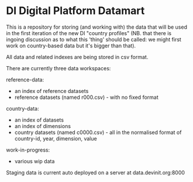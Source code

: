 DI Digital Platform Datamart
============================

This is a repository for storing (and working with) the data that will be used in the first iteration of the new DI "country profiles" (NB. that there is ingoing discussion as to what this 'thing' should be called: we might first work on country-based data but it's bigger than that).

All data and related indexes are being stored in csv format.

There are currently three data workspaces:

reference-data:
- an index of reference datasets
- reference datasets (named r000.csv) - with no fixed format

country-data:
- an index of datasets
- an index of dimensions
- country datasets (named c0000.csv)  - all in the normalised format of country-id, year, dimension, value

work-in-progress:
- various wip data 

Staging data is current auto deployed on a server at data.devinit.org:8000
